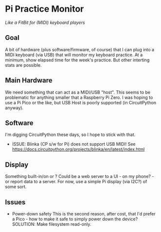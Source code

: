 # Pi Practice Monitor
*Like a FitBit for (MIDI) keyboard players*

## Goal
A bit of hardware (plus software/firmware, of course) that I can plug into a
MIDI keyboard (via USB) that will monitor my keyboard practice. At a minimum, show
elapsed time for the week's practice. But other interting stats are possible.

## Main Hardware
We need something that can act as a MIDI/USB "host". This seems to be problematic
for anything smaller that a Raspberry Pi Zero. I was hoping to use a Pi Pico or the like,
but USB Host is poorly supported (in CircuitPython anyway).

## Software
I'm digging CircuitPython these days, so I hope to stick with that.
* ISSUE: Blinka (CP s/w for Pi) does not support USB MIDI! See https://docs.circuitpython.org/projects/blinka/en/latest/index.html

## Display
Something built-in/on or ? Could be a web server to a UI - on my phone? - or report data to a server.
For now, use a simple Pi display (via I2C?) of some sort.

## Issues
* Power-down safety
 This is the second reason, after cost, that I'd prefer a Pico - how to make it safe to 
 simply power down the device? SOLUTION: Make filesystem read-only.

